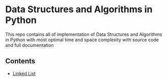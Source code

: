 # Data Structures and Algorithms in Python
This repo contains all of  implementation of Data Structures and Algorithms in Python with most optimal time and space complexity with source code and full documentation
## Contents
<ul>
  <a href="https://github.com/javokhirbek1999/AlgorithmsDS/tree/main/Data%20Structures/Linked%20List"><li>Linked List</li></a>
</ul>
